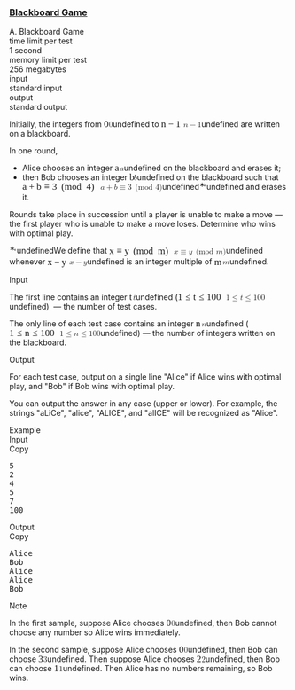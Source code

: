 <h3><a href="https://codeforces.com/contest/2123/problem/A" target="_blank" rel="noopener noreferrer">Blackboard Game</a></h3>
<div class="header"><div class="title">A. Blackboard Game</div><div class="time-limit"><div class="property-title">time limit per test</div>1 second</div><div class="memory-limit"><div class="property-title">memory limit per test</div>256 megabytes</div><div class="input-file input-standard"><div class="property-title">input</div>standard input</div><div class="output-file output-standard"><div class="property-title">output</div>standard output</div></div><div><p>Initially, the integers from <span class="MathJax_Preview" style="color: inherit;"></span><span class="MathJax" id="MathJax-Element-1-Frame" tabindex="0" data-mathml="&lt;math xmlns=&quot;http://www.w3.org/1998/Math/MathML&quot;&gt;&lt;mn&gt;0&lt;/mn&gt;&lt;/math&gt;" role="presentation" style="position: relative;"><nobr aria-hidden="true"><span class="math" id="MathJax-Span-1" style="width: 0.647em; display: inline-block;"><span style="display: inline-block; position: relative; width: 0.53em; height: 0px; font-size: 122%;"><span style="position: absolute; clip: rect(1.35em, 1000.47em, 2.345em, -999.997em); top: -2.163em; left: 0em;"><span class="mrow" id="MathJax-Span-2"><span class="mn" id="MathJax-Span-3" style="font-family: MathJax_Main;">0</span></span><span style="display: inline-block; width: 0px; height: 2.169em;"></span></span></span><span style="display: inline-block; overflow: hidden; vertical-align: -0.068em; border-left: 0px solid; width: 0px; height: 1.004em;"></span></span></nobr><span class="MJX_Assistive_MathML" role="presentation"><math xmlns="http://www.w3.org/1998/Math/MathML"><mn>0</mn></math></span></span>undefined to <span class="MathJax_Preview" style="color: inherit;"></span><span class="MathJax" id="MathJax-Element-2-Frame" tabindex="0" data-mathml="&lt;math xmlns=&quot;http://www.w3.org/1998/Math/MathML&quot;&gt;&lt;mi&gt;n&lt;/mi&gt;&lt;mo&gt;&amp;#x2212;&lt;/mo&gt;&lt;mn&gt;1&lt;/mn&gt;&lt;/math&gt;" role="presentation" style="position: relative;"><nobr aria-hidden="true"><span class="math" id="MathJax-Span-4" style="width: 2.872em; display: inline-block;"><span style="display: inline-block; position: relative; width: 2.345em; height: 0px; font-size: 122%;"><span style="position: absolute; clip: rect(1.35em, 1002.29em, 2.403em, -999.997em); top: -2.163em; left: 0em;"><span class="mrow" id="MathJax-Span-5"><span class="mi" id="MathJax-Span-6" style="font-family: MathJax_Math-italic;">n</span><span class="mo" id="MathJax-Span-7" style="font-family: MathJax_Main; padding-left: 0.237em;">−</span><span class="mn" id="MathJax-Span-8" style="font-family: MathJax_Main; padding-left: 0.237em;">1</span></span><span style="display: inline-block; width: 0px; height: 2.169em;"></span></span></span><span style="display: inline-block; overflow: hidden; vertical-align: -0.139em; border-left: 0px solid; width: 0px; height: 1.075em;"></span></span></nobr><span class="MJX_Assistive_MathML" role="presentation"><math xmlns="http://www.w3.org/1998/Math/MathML"><mi>n</mi><mo>−</mo><mn>1</mn></math></span></span>undefined are written on a blackboard.</p><p>In one round, </p><ul> <li> Alice chooses an integer <span class="MathJax_Preview" style="color: inherit;"></span><span class="MathJax" id="MathJax-Element-3-Frame" tabindex="0" data-mathml="&lt;math xmlns=&quot;http://www.w3.org/1998/Math/MathML&quot;&gt;&lt;mi&gt;a&lt;/mi&gt;&lt;/math&gt;" role="presentation" style="position: relative;"><nobr aria-hidden="true"><span class="math" id="MathJax-Span-9" style="width: 0.647em; display: inline-block;"><span style="display: inline-block; position: relative; width: 0.53em; height: 0px; font-size: 122%;"><span style="position: absolute; clip: rect(1.525em, 1000.53em, 2.345em, -999.997em); top: -2.163em; left: 0em;"><span class="mrow" id="MathJax-Span-10"><span class="mi" id="MathJax-Span-11" style="font-family: MathJax_Math-italic;">a</span></span><span style="display: inline-block; width: 0px; height: 2.169em;"></span></span></span><span style="display: inline-block; overflow: hidden; vertical-align: -0.068em; border-left: 0px solid; width: 0px; height: 0.718em;"></span></span></nobr><span class="MJX_Assistive_MathML" role="presentation"><math xmlns="http://www.w3.org/1998/Math/MathML"><mi>a</mi></math></span></span>undefined on the blackboard and erases it; </li><li> then Bob chooses an integer <span class="MathJax_Preview" style="color: inherit;"></span><span class="MathJax" id="MathJax-Element-4-Frame" tabindex="0" data-mathml="&lt;math xmlns=&quot;http://www.w3.org/1998/Math/MathML&quot;&gt;&lt;mi&gt;b&lt;/mi&gt;&lt;/math&gt;" role="presentation" style="position: relative;"><nobr aria-hidden="true"><span class="math" id="MathJax-Span-12" style="width: 0.53em; display: inline-block;"><span style="display: inline-block; position: relative; width: 0.413em; height: 0px; font-size: 122%;"><span style="position: absolute; clip: rect(1.291em, 1000.41em, 2.345em, -999.997em); top: -2.163em; left: 0em;"><span class="mrow" id="MathJax-Span-13"><span class="mi" id="MathJax-Span-14" style="font-family: MathJax_Math-italic;">b</span></span><span style="display: inline-block; width: 0px; height: 2.169em;"></span></span></span><span style="display: inline-block; overflow: hidden; vertical-align: -0.068em; border-left: 0px solid; width: 0px; height: 1.004em;"></span></span></nobr><span class="MJX_Assistive_MathML" role="presentation"><math xmlns="http://www.w3.org/1998/Math/MathML"><mi>b</mi></math></span></span>undefined on the blackboard such that <span class="MathJax_Preview" style="color: inherit;"></span><span class="MathJax" id="MathJax-Element-5-Frame" tabindex="0" data-mathml="&lt;math xmlns=&quot;http://www.w3.org/1998/Math/MathML&quot;&gt;&lt;mi&gt;a&lt;/mi&gt;&lt;mo&gt;+&lt;/mo&gt;&lt;mi&gt;b&lt;/mi&gt;&lt;mo&gt;&amp;#x2261;&lt;/mo&gt;&lt;mn&gt;3&lt;/mn&gt;&lt;mspace width=&quot;0.444em&quot; /&gt;&lt;mo stretchy=&quot;false&quot;&gt;(&lt;/mo&gt;&lt;mi&gt;mod&lt;/mi&gt;&lt;mspace width=&quot;0.333em&quot; /&gt;&lt;mn&gt;4&lt;/mn&gt;&lt;mo stretchy=&quot;false&quot;&gt;)&lt;/mo&gt;&lt;/math&gt;" role="presentation" style="position: relative;"><nobr aria-hidden="true"><span class="math" id="MathJax-Span-15" style="width: 10.073em; display: inline-block;"><span style="display: inline-block; position: relative; width: 8.258em; height: 0px; font-size: 122%;"><span style="position: absolute; clip: rect(1.232em, 1008.14em, 2.579em, -999.997em); top: -2.163em; left: 0em;"><span class="mrow" id="MathJax-Span-16"><span class="mi" id="MathJax-Span-17" style="font-family: MathJax_Math-italic;">a</span><span class="mo" id="MathJax-Span-18" style="font-family: MathJax_Main; padding-left: 0.237em;">+</span><span class="mi" id="MathJax-Span-19" style="font-family: MathJax_Math-italic; padding-left: 0.237em;">b</span><span class="mo" id="MathJax-Span-20" style="font-family: MathJax_Main; padding-left: 0.296em;">≡</span><span class="mn" id="MathJax-Span-21" style="font-family: MathJax_Main; padding-left: 0.296em;">3</span><span class="TeXmathchoice" id="MathJax-Span-22"><span class="mspace" id="MathJax-Span-23" style="height: 0em; vertical-align: 0em; width: 0.471em; display: inline-block; overflow: hidden;"></span></span><span class="mo" id="MathJax-Span-24" style="font-family: MathJax_Main;">(</span><span class="mi" id="MathJax-Span-25" style="font-family: MathJax_Main;">mod</span><span class="mspace" id="MathJax-Span-26" style="height: 0em; vertical-align: 0em; width: 0.354em; display: inline-block; overflow: hidden;"></span><span class="mn" id="MathJax-Span-27" style="font-family: MathJax_Main; padding-left: 0.179em;">4</span><span class="mo" id="MathJax-Span-28" style="font-family: MathJax_Main;">)</span></span><span style="display: inline-block; width: 0px; height: 2.169em;"></span></span></span><span style="display: inline-block; overflow: hidden; vertical-align: -0.354em; border-left: 0px solid; width: 0px; height: 1.361em;"></span></span></nobr><span class="MJX_Assistive_MathML" role="presentation"><math xmlns="http://www.w3.org/1998/Math/MathML"><mi>a</mi><mo>+</mo><mi>b</mi><mo>≡</mo><mn>3</mn><mspace width="0.444em"></mspace><mo stretchy="false">(</mo><mi>mod</mi><mspace width="0.333em"></mspace><mn>4</mn><mo stretchy="false">)</mo></math></span></span>undefined<span class="MathJax_Preview" style="color: inherit;"></span><span class="MathJax" id="MathJax-Element-6-Frame" tabindex="0" data-mathml="&lt;math xmlns=&quot;http://www.w3.org/1998/Math/MathML&quot;&gt;&lt;msup&gt;&lt;mi&gt;&lt;/mi&gt;&lt;mrow class=&quot;MJX-TeXAtom-ORD&quot;&gt;&lt;mtext&gt;&amp;#x2217;&lt;/mtext&gt;&lt;/mrow&gt;&lt;/msup&gt;&lt;/math&gt;" role="presentation" style="position: relative;"><nobr aria-hidden="true"><span class="math" id="MathJax-Span-29" style="width: 0.53em; display: inline-block;"><span style="display: inline-block; position: relative; width: 0.413em; height: 0px; font-size: 122%;"><span style="position: absolute; clip: rect(1.291em, 1000.41em, 2.345em, -999.997em); top: -2.163em; left: 0em;"><span class="mrow" id="MathJax-Span-30"><span class="msubsup" id="MathJax-Span-31"><span style="display: inline-block; position: relative; width: 0.413em; height: 0px;"><span style="position: absolute; clip: rect(3.809em, 1000em, 4.16em, -999.997em); top: -3.978em; left: 0em;"><span class="mi" id="MathJax-Span-32"></span><span style="display: inline-block; width: 0px; height: 3.984em;"></span></span><span style="position: absolute; top: -4.33em; left: 0em;"><span class="texatom" id="MathJax-Span-33"><span class="mrow" id="MathJax-Span-34"><span class="mtext" id="MathJax-Span-35" style="font-size: 70.7%; font-family: MathJax_Main;">∗</span></span></span><span style="display: inline-block; width: 0px; height: 3.984em;"></span></span></span></span></span><span style="display: inline-block; width: 0px; height: 2.169em;"></span></span></span><span style="display: inline-block; overflow: hidden; vertical-align: -0.068em; border-left: 0px solid; width: 0px; height: 1.004em;"></span></span></nobr><span class="MJX_Assistive_MathML" role="presentation"><math xmlns="http://www.w3.org/1998/Math/MathML"><msup><mi></mi><mrow class="MJX-TeXAtom-ORD"><mtext>∗</mtext></mrow></msup></math></span></span>undefined and erases it. </li></ul><p>Rounds take place in succession until a player is unable to make a move — the first player who is unable to make a move loses. Determine who wins with optimal play. </p><div class="statement-footnote"><p><span class="MathJax_Preview" style="color: inherit;"></span><span class="MathJax" id="MathJax-Element-7-Frame" tabindex="0" data-mathml="&lt;math xmlns=&quot;http://www.w3.org/1998/Math/MathML&quot;&gt;&lt;msup&gt;&lt;mi&gt;&lt;/mi&gt;&lt;mrow class=&quot;MJX-TeXAtom-ORD&quot;&gt;&lt;mtext&gt;&amp;#x2217;&lt;/mtext&gt;&lt;/mrow&gt;&lt;/msup&gt;&lt;/math&gt;" role="presentation" style="position: relative;"><nobr aria-hidden="true"><span class="math" id="MathJax-Span-36" style="width: 0.554em; display: inline-block;"><span style="display: inline-block; position: relative; width: 0.417em; height: 0px; font-size: 122%;"><span style="position: absolute; clip: rect(1.243em, 1000.42em, 2.345em, -999.997em); top: -2.132em; left: 0em;"><span class="mrow" id="MathJax-Span-37"><span class="msubsup" id="MathJax-Span-38"><span style="display: inline-block; position: relative; width: 0.417em; height: 0px;"><span style="position: absolute; clip: rect(3.792em, 1000em, 4.205em, -999.997em); top: -3.992em; left: 0em;"><span class="mi" id="MathJax-Span-39"></span><span style="display: inline-block; width: 0px; height: 3.998em;"></span></span><span style="position: absolute; top: -4.336em; left: 0em;"><span class="texatom" id="MathJax-Span-40"><span class="mrow" id="MathJax-Span-41"><span class="mtext" id="MathJax-Span-42" style="font-size: 70.7%; font-family: MathJax_Main;">∗</span></span></span><span style="display: inline-block; width: 0px; height: 3.998em;"></span></span></span></span></span><span style="display: inline-block; width: 0px; height: 2.139em;"></span></span></span><span style="display: inline-block; overflow: hidden; vertical-align: -0.08em; border-left: 0px solid; width: 0px; height: 1.013em;"></span></span></nobr><span class="MJX_Assistive_MathML" role="presentation"><math xmlns="http://www.w3.org/1998/Math/MathML"><msup><mi></mi><mrow class="MJX-TeXAtom-ORD"><mtext>∗</mtext></mrow></msup></math></span></span>undefinedWe define that <span class="MathJax_Preview" style="color: inherit;"></span><span class="MathJax" id="MathJax-Element-8-Frame" tabindex="0" data-mathml="&lt;math xmlns=&quot;http://www.w3.org/1998/Math/MathML&quot;&gt;&lt;mi&gt;x&lt;/mi&gt;&lt;mo&gt;&amp;#x2261;&lt;/mo&gt;&lt;mi&gt;y&lt;/mi&gt;&lt;mspace width=&quot;0.444em&quot; /&gt;&lt;mo stretchy=&quot;false&quot;&gt;(&lt;/mo&gt;&lt;mi&gt;mod&lt;/mi&gt;&lt;mspace width=&quot;0.333em&quot; /&gt;&lt;mi&gt;m&lt;/mi&gt;&lt;mo stretchy=&quot;false&quot;&gt;)&lt;/mo&gt;&lt;/math&gt;" role="presentation" style="position: relative;"><nobr aria-hidden="true"><span class="math" id="MathJax-Span-43" style="width: 8.338em; display: inline-block;"><span style="display: inline-block; position: relative; width: 6.823em; height: 0px; font-size: 122%;"><span style="position: absolute; clip: rect(1.243em, 1006.75em, 2.69em, -999.997em); top: -2.201em; left: 0em;"><span class="mrow" id="MathJax-Span-44"><span class="mi" id="MathJax-Span-45" style="font-family: MathJax_Math-italic;">x</span><span class="mo" id="MathJax-Span-46" style="font-family: MathJax_Main; padding-left: 0.279em;">≡</span><span class="mi" id="MathJax-Span-47" style="font-family: MathJax_Math-italic; padding-left: 0.279em;">y<span style="display: inline-block; overflow: hidden; height: 1px; width: 0.003em;"></span></span><span class="TeXmathchoice" id="MathJax-Span-48"><span class="mspace" id="MathJax-Span-49" style="height: 0em; vertical-align: 0em; width: 0.417em; display: inline-block; overflow: hidden;"></span></span><span class="mo" id="MathJax-Span-50" style="font-family: MathJax_Main;">(</span><span class="mi" id="MathJax-Span-51" style="font-family: MathJax_Main;">mod</span><span class="mspace" id="MathJax-Span-52" style="height: 0em; vertical-align: 0em; width: 0.348em; display: inline-block; overflow: hidden;"></span><span class="mi" id="MathJax-Span-53" style="font-family: MathJax_Math-italic; padding-left: 0.141em;">m</span><span class="mo" id="MathJax-Span-54" style="font-family: MathJax_Main;">)</span></span><span style="display: inline-block; width: 0px; height: 2.208em;"></span></span></span><span style="display: inline-block; overflow: hidden; vertical-align: -0.416em; border-left: 0px solid; width: 0px; height: 1.433em;"></span></span></nobr><span class="MJX_Assistive_MathML" role="presentation"><math xmlns="http://www.w3.org/1998/Math/MathML"><mi>x</mi><mo>≡</mo><mi>y</mi><mspace width="0.444em"></mspace><mo stretchy="false">(</mo><mi>mod</mi><mspace width="0.333em"></mspace><mi>m</mi><mo stretchy="false">)</mo></math></span></span>undefined whenever <span class="MathJax_Preview" style="color: inherit;"></span><span class="MathJax" id="MathJax-Element-9-Frame" tabindex="0" data-mathml="&lt;math xmlns=&quot;http://www.w3.org/1998/Math/MathML&quot;&gt;&lt;mi&gt;x&lt;/mi&gt;&lt;mo&gt;&amp;#x2212;&lt;/mo&gt;&lt;mi&gt;y&lt;/mi&gt;&lt;/math&gt;" role="presentation" style="position: relative;"><nobr aria-hidden="true"><span class="math" id="MathJax-Span-55" style="width: 2.828em; display: inline-block;"><span style="display: inline-block; position: relative; width: 2.276em; height: 0px; font-size: 122%;"><span style="position: absolute; clip: rect(1.45em, 1002.28em, 2.621em, -999.997em); top: -2.201em; left: 0em;"><span class="mrow" id="MathJax-Span-56"><span class="mi" id="MathJax-Span-57" style="font-family: MathJax_Math-italic;">x</span><span class="mo" id="MathJax-Span-58" style="font-family: MathJax_Main; padding-left: 0.21em;">−</span><span class="mi" id="MathJax-Span-59" style="font-family: MathJax_Math-italic; padding-left: 0.21em;">y<span style="display: inline-block; overflow: hidden; height: 1px; width: 0.003em;"></span></span></span><span style="display: inline-block; width: 0px; height: 2.208em;"></span></span></span><span style="display: inline-block; overflow: hidden; vertical-align: -0.332em; border-left: 0px solid; width: 0px; height: 1.097em;"></span></span></nobr><span class="MJX_Assistive_MathML" role="presentation"><math xmlns="http://www.w3.org/1998/Math/MathML"><mi>x</mi><mo>−</mo><mi>y</mi></math></span></span>undefined is an integer multiple of <span class="MathJax_Preview" style="color: inherit;"></span><span class="MathJax" id="MathJax-Element-10-Frame" tabindex="0" data-mathml="&lt;math xmlns=&quot;http://www.w3.org/1998/Math/MathML&quot;&gt;&lt;mi&gt;m&lt;/mi&gt;&lt;/math&gt;" role="presentation" style="position: relative;"><nobr aria-hidden="true"><span class="math" id="MathJax-Span-60" style="width: 1.106em; display: inline-block;"><span style="display: inline-block; position: relative; width: 0.899em; height: 0px; font-size: 122%;"><span style="position: absolute; clip: rect(1.519em, 1000.9em, 2.345em, -999.997em); top: -2.132em; left: 0em;"><span class="mrow" id="MathJax-Span-61"><span class="mi" id="MathJax-Span-62" style="font-family: MathJax_Math-italic;">m</span></span><span style="display: inline-block; width: 0px; height: 2.139em;"></span></span></span><span style="display: inline-block; overflow: hidden; vertical-align: -0.08em; border-left: 0px solid; width: 0px; height: 0.761em;"></span></span></nobr><span class="MJX_Assistive_MathML" role="presentation"><math xmlns="http://www.w3.org/1998/Math/MathML"><mi>m</mi></math></span></span>undefined.</p></div></div><div class="input-specification"><div class="section-title">Input</div><p>The first line contains an integer <span class="MathJax_Preview" style="color: inherit;"></span><span class="MathJax" id="MathJax-Element-11-Frame" tabindex="0" data-mathml="&lt;math xmlns=&quot;http://www.w3.org/1998/Math/MathML&quot;&gt;&lt;mi&gt;t&lt;/mi&gt;&lt;/math&gt;" role="presentation" style="position: relative;"><nobr aria-hidden="true"><span class="math" id="MathJax-Span-63" style="width: 0.471em; display: inline-block;"><span style="display: inline-block; position: relative; width: 0.354em; height: 0px; font-size: 122%;"><span style="position: absolute; clip: rect(1.35em, 1000.3em, 2.345em, -999.997em); top: -2.163em; left: 0em;"><span class="mrow" id="MathJax-Span-64"><span class="mi" id="MathJax-Span-65" style="font-family: MathJax_Math-italic;">t</span></span><span style="display: inline-block; width: 0px; height: 2.169em;"></span></span></span><span style="display: inline-block; overflow: hidden; vertical-align: -0.068em; border-left: 0px solid; width: 0px; height: 0.932em;"></span></span></nobr><span class="MJX_Assistive_MathML" role="presentation"><math xmlns="http://www.w3.org/1998/Math/MathML"><mi>t</mi></math></span></span>undefined (<span class="MathJax_Preview" style="color: inherit;"></span><span class="MathJax" id="MathJax-Element-12-Frame" tabindex="0" data-mathml="&lt;math xmlns=&quot;http://www.w3.org/1998/Math/MathML&quot;&gt;&lt;mn&gt;1&lt;/mn&gt;&lt;mo&gt;&amp;#x2264;&lt;/mo&gt;&lt;mi&gt;t&lt;/mi&gt;&lt;mo&gt;&amp;#x2264;&lt;/mo&gt;&lt;mn&gt;100&lt;/mn&gt;&lt;/math&gt;" role="presentation" style="position: relative;"><nobr aria-hidden="true"><span class="math" id="MathJax-Span-66" style="width: 6.209em; display: inline-block;"><span style="display: inline-block; position: relative; width: 5.097em; height: 0px; font-size: 122%;"><span style="position: absolute; clip: rect(1.35em, 1005.04em, 2.462em, -999.997em); top: -2.163em; left: 0em;"><span class="mrow" id="MathJax-Span-67"><span class="mn" id="MathJax-Span-68" style="font-family: MathJax_Main;">1</span><span class="mo" id="MathJax-Span-69" style="font-family: MathJax_Main; padding-left: 0.296em;">≤</span><span class="mi" id="MathJax-Span-70" style="font-family: MathJax_Math-italic; padding-left: 0.296em;">t</span><span class="mo" id="MathJax-Span-71" style="font-family: MathJax_Main; padding-left: 0.296em;">≤</span><span class="mn" id="MathJax-Span-72" style="font-family: MathJax_Main; padding-left: 0.296em;">100</span></span><span style="display: inline-block; width: 0px; height: 2.169em;"></span></span></span><span style="display: inline-block; overflow: hidden; vertical-align: -0.211em; border-left: 0px solid; width: 0px; height: 1.146em;"></span></span></nobr><span class="MJX_Assistive_MathML" role="presentation"><math xmlns="http://www.w3.org/1998/Math/MathML"><mn>1</mn><mo>≤</mo><mi>t</mi><mo>≤</mo><mn>100</mn></math></span></span>undefined) &nbsp;— the number of test cases.</p><p>The only line of each test case contains an integer <span class="MathJax_Preview" style="color: inherit;"></span><span class="MathJax" id="MathJax-Element-13-Frame" tabindex="0" data-mathml="&lt;math xmlns=&quot;http://www.w3.org/1998/Math/MathML&quot;&gt;&lt;mi&gt;n&lt;/mi&gt;&lt;/math&gt;" role="presentation" style="position: relative;"><nobr aria-hidden="true"><span class="math" id="MathJax-Span-73" style="width: 0.764em; display: inline-block;"><span style="display: inline-block; position: relative; width: 0.588em; height: 0px; font-size: 122%;"><span style="position: absolute; clip: rect(1.525em, 1000.59em, 2.345em, -999.997em); top: -2.163em; left: 0em;"><span class="mrow" id="MathJax-Span-74"><span class="mi" id="MathJax-Span-75" style="font-family: MathJax_Math-italic;">n</span></span><span style="display: inline-block; width: 0px; height: 2.169em;"></span></span></span><span style="display: inline-block; overflow: hidden; vertical-align: -0.068em; border-left: 0px solid; width: 0px; height: 0.718em;"></span></span></nobr><span class="MJX_Assistive_MathML" role="presentation"><math xmlns="http://www.w3.org/1998/Math/MathML"><mi>n</mi></math></span></span>undefined (<span class="MathJax_Preview" style="color: inherit;"></span><span class="MathJax" id="MathJax-Element-14-Frame" tabindex="0" data-mathml="&lt;math xmlns=&quot;http://www.w3.org/1998/Math/MathML&quot;&gt;&lt;mn&gt;1&lt;/mn&gt;&lt;mo&gt;&amp;#x2264;&lt;/mo&gt;&lt;mi&gt;n&lt;/mi&gt;&lt;mo&gt;&amp;#x2264;&lt;/mo&gt;&lt;mn&gt;100&lt;/mn&gt;&lt;/math&gt;" role="presentation" style="position: relative;"><nobr aria-hidden="true"><span class="math" id="MathJax-Span-76" style="width: 6.502em; display: inline-block;"><span style="display: inline-block; position: relative; width: 5.331em; height: 0px; font-size: 122%;"><span style="position: absolute; clip: rect(1.35em, 1005.27em, 2.462em, -999.997em); top: -2.163em; left: 0em;"><span class="mrow" id="MathJax-Span-77"><span class="mn" id="MathJax-Span-78" style="font-family: MathJax_Main;">1</span><span class="mo" id="MathJax-Span-79" style="font-family: MathJax_Main; padding-left: 0.296em;">≤</span><span class="mi" id="MathJax-Span-80" style="font-family: MathJax_Math-italic; padding-left: 0.296em;">n</span><span class="mo" id="MathJax-Span-81" style="font-family: MathJax_Main; padding-left: 0.296em;">≤</span><span class="mn" id="MathJax-Span-82" style="font-family: MathJax_Main; padding-left: 0.296em;">100</span></span><span style="display: inline-block; width: 0px; height: 2.169em;"></span></span></span><span style="display: inline-block; overflow: hidden; vertical-align: -0.211em; border-left: 0px solid; width: 0px; height: 1.146em;"></span></span></nobr><span class="MJX_Assistive_MathML" role="presentation"><math xmlns="http://www.w3.org/1998/Math/MathML"><mn>1</mn><mo>≤</mo><mi>n</mi><mo>≤</mo><mn>100</mn></math></span></span>undefined) — the number of integers written on the blackboard.</p></div><div class="output-specification"><div class="section-title">Output</div><p>For each test case, output on a single line "<span class="tex-font-style-tt">Alice</span>" if Alice wins with optimal play, and "<span class="tex-font-style-tt">Bob</span>" if Bob wins with optimal play.</p><p>You can output the answer in any case (upper or lower). For example, the strings "<span class="tex-font-style-tt">aLiCe</span>", "<span class="tex-font-style-tt">alice</span>", "<span class="tex-font-style-tt">ALICE</span>", and "<span class="tex-font-style-tt">alICE</span>" will be recognized as "<span class="tex-font-style-tt">Alice</span>".</p></div><div class="sample-tests"><div class="section-title">Example</div><div class="sample-test"><div class="input"><div class="title">Input<div title="Copy" data-clipboard-target="#id00511529080038196" id="id007915409810820782" class="input-output-copier">Copy</div></div><pre id="id00511529080038196"><div class="test-example-line test-example-line-even test-example-line-0">5</div><div class="test-example-line test-example-line-odd test-example-line-1">2</div><div class="test-example-line test-example-line-even test-example-line-2">4</div><div class="test-example-line test-example-line-odd test-example-line-3">5</div><div class="test-example-line test-example-line-even test-example-line-4">7</div><div class="test-example-line test-example-line-odd test-example-line-5">100</div></pre></div><div class="output"><div class="title">Output<div title="Copy" data-clipboard-target="#id00510778163828038" id="id0024478154945621644" class="input-output-copier">Copy</div></div><pre id="id00510778163828038">Alice
Bob
Alice
Alice
Bob
</pre></div></div></div><div class="note"><div class="section-title">Note</div><p>In the first sample, suppose Alice chooses <span class="MathJax_Preview" style="color: inherit;"></span><span class="MathJax" id="MathJax-Element-15-Frame" tabindex="0" data-mathml="&lt;math xmlns=&quot;http://www.w3.org/1998/Math/MathML&quot;&gt;&lt;mn&gt;0&lt;/mn&gt;&lt;/math&gt;" role="presentation" style="position: relative;"><nobr aria-hidden="true"><span class="math" id="MathJax-Span-83" style="width: 0.647em; display: inline-block;"><span style="display: inline-block; position: relative; width: 0.53em; height: 0px; font-size: 122%;"><span style="position: absolute; clip: rect(1.35em, 1000.47em, 2.345em, -999.997em); top: -2.163em; left: 0em;"><span class="mrow" id="MathJax-Span-84"><span class="mn" id="MathJax-Span-85" style="font-family: MathJax_Main;">0</span></span><span style="display: inline-block; width: 0px; height: 2.169em;"></span></span></span><span style="display: inline-block; overflow: hidden; vertical-align: -0.068em; border-left: 0px solid; width: 0px; height: 1.004em;"></span></span></nobr><span class="MJX_Assistive_MathML" role="presentation"><math xmlns="http://www.w3.org/1998/Math/MathML"><mn>0</mn></math></span></span>undefined, then Bob cannot choose any number so Alice wins immediately.</p><p>In the second sample, suppose Alice chooses <span class="MathJax_Preview" style="color: inherit;"></span><span class="MathJax" id="MathJax-Element-16-Frame" tabindex="0" data-mathml="&lt;math xmlns=&quot;http://www.w3.org/1998/Math/MathML&quot;&gt;&lt;mn&gt;0&lt;/mn&gt;&lt;/math&gt;" role="presentation" style="position: relative;"><nobr aria-hidden="true"><span class="math" id="MathJax-Span-86" style="width: 0.647em; display: inline-block;"><span style="display: inline-block; position: relative; width: 0.53em; height: 0px; font-size: 122%;"><span style="position: absolute; clip: rect(1.35em, 1000.47em, 2.345em, -999.997em); top: -2.163em; left: 0em;"><span class="mrow" id="MathJax-Span-87"><span class="mn" id="MathJax-Span-88" style="font-family: MathJax_Main;">0</span></span><span style="display: inline-block; width: 0px; height: 2.169em;"></span></span></span><span style="display: inline-block; overflow: hidden; vertical-align: -0.068em; border-left: 0px solid; width: 0px; height: 1.004em;"></span></span></nobr><span class="MJX_Assistive_MathML" role="presentation"><math xmlns="http://www.w3.org/1998/Math/MathML"><mn>0</mn></math></span></span>undefined, then Bob can choose <span class="MathJax_Preview" style="color: inherit;"></span><span class="MathJax" id="MathJax-Element-17-Frame" tabindex="0" data-mathml="&lt;math xmlns=&quot;http://www.w3.org/1998/Math/MathML&quot;&gt;&lt;mn&gt;3&lt;/mn&gt;&lt;/math&gt;" role="presentation" style="position: relative;"><nobr aria-hidden="true"><span class="math" id="MathJax-Span-89" style="width: 0.647em; display: inline-block;"><span style="display: inline-block; position: relative; width: 0.53em; height: 0px; font-size: 122%;"><span style="position: absolute; clip: rect(1.35em, 1000.47em, 2.345em, -999.997em); top: -2.163em; left: 0em;"><span class="mrow" id="MathJax-Span-90"><span class="mn" id="MathJax-Span-91" style="font-family: MathJax_Main;">3</span></span><span style="display: inline-block; width: 0px; height: 2.169em;"></span></span></span><span style="display: inline-block; overflow: hidden; vertical-align: -0.068em; border-left: 0px solid; width: 0px; height: 1.004em;"></span></span></nobr><span class="MJX_Assistive_MathML" role="presentation"><math xmlns="http://www.w3.org/1998/Math/MathML"><mn>3</mn></math></span></span>undefined. Then suppose Alice chooses <span class="MathJax_Preview" style="color: inherit;"></span><span class="MathJax" id="MathJax-Element-18-Frame" tabindex="0" data-mathml="&lt;math xmlns=&quot;http://www.w3.org/1998/Math/MathML&quot;&gt;&lt;mn&gt;2&lt;/mn&gt;&lt;/math&gt;" role="presentation" style="position: relative;"><nobr aria-hidden="true"><span class="math" id="MathJax-Span-92" style="width: 0.647em; display: inline-block;"><span style="display: inline-block; position: relative; width: 0.53em; height: 0px; font-size: 122%;"><span style="position: absolute; clip: rect(1.35em, 1000.47em, 2.345em, -999.997em); top: -2.163em; left: 0em;"><span class="mrow" id="MathJax-Span-93"><span class="mn" id="MathJax-Span-94" style="font-family: MathJax_Main;">2</span></span><span style="display: inline-block; width: 0px; height: 2.169em;"></span></span></span><span style="display: inline-block; overflow: hidden; vertical-align: -0.068em; border-left: 0px solid; width: 0px; height: 0.932em;"></span></span></nobr><span class="MJX_Assistive_MathML" role="presentation"><math xmlns="http://www.w3.org/1998/Math/MathML"><mn>2</mn></math></span></span>undefined, then Bob can choose <span class="MathJax_Preview" style="color: inherit;"></span><span class="MathJax" id="MathJax-Element-19-Frame" tabindex="0" data-mathml="&lt;math xmlns=&quot;http://www.w3.org/1998/Math/MathML&quot;&gt;&lt;mn&gt;1&lt;/mn&gt;&lt;/math&gt;" role="presentation" style="position: relative;"><nobr aria-hidden="true"><span class="math" id="MathJax-Span-95" style="width: 0.647em; display: inline-block;"><span style="display: inline-block; position: relative; width: 0.53em; height: 0px; font-size: 122%;"><span style="position: absolute; clip: rect(1.35em, 1000.47em, 2.345em, -999.997em); top: -2.163em; left: 0em;"><span class="mrow" id="MathJax-Span-96"><span class="mn" id="MathJax-Span-97" style="font-family: MathJax_Main;">1</span></span><span style="display: inline-block; width: 0px; height: 2.169em;"></span></span></span><span style="display: inline-block; overflow: hidden; vertical-align: -0.068em; border-left: 0px solid; width: 0px; height: 0.932em;"></span></span></nobr><span class="MJX_Assistive_MathML" role="presentation"><math xmlns="http://www.w3.org/1998/Math/MathML"><mn>1</mn></math></span></span>undefined. Then Alice has no numbers remaining, so Bob wins.</p></div>
